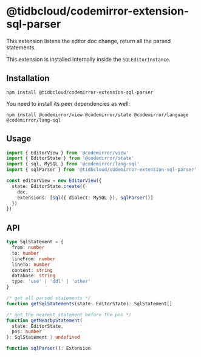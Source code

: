 # @tidbcloud/codemirror-extension-sql-parser

This extension listens the editor doc change, return all the parsed statements.

This extension is installed internally inside the `SQLEditorInstance`.

## Installation

```shell
npm install @tidbcloud/codemirror-extension-sql-parser
```

You need to install its peer dependencies as well:

```shell
npm install @codemirror/view @codemirror/state @codemirror/language @codemirror/lang-sql
```

## Usage

```ts
import { EditorView } from '@codemirror/view'
import { EditorState } from '@codemirror/state'
import { sql, MySQL } from '@codemirror/lang-sql'
import { sqlParser } from '@tidbcloud/codemirror-extension-sql-parser'

const editorView = new EditorView({
  state: EditorState.create({
    doc,
    extensions: [sql({ dialect: MySQL }), sqlParser()]
  })
})
```

## API

```ts
type SqlStatement = {
  from: number
  to: number
  lineFrom: number
  lineTo: number
  content: string
  database: string
  type: 'use' | 'ddl' | 'other'
}

/* get all parsed statements */
function getSqlStatements(state: EditorState): SqlStatement[]

/* get the nearest statement before the pos */
function getNearbyStatement(
  state: EditorState,
  pos: number
): SqlStatement | undefined

function sqlParser(): Extension
```
